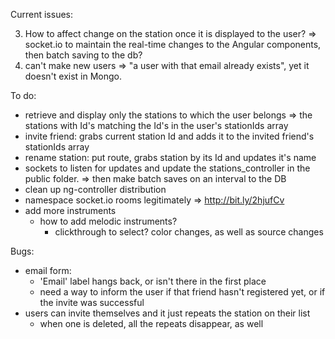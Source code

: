 Current issues:

3) How to affect change on the station once it is displayed to the user?
	 => socket.io to maintain the real-time changes to the Angular components,
	    then batch saving to the db?
4) can't make new users => "a user with that email already exists", yet it 
	 doesn't exist in Mongo.
	 
	 
To do:
- retrieve and display only the stations to which the user belongs
	=> the stations with Id's matching the Id's in the user's stationIds array
- invite friend: grabs current station Id and adds it to the invited friend's 
	stationIds array
- rename station: put route, grabs station by its Id and updates it's name
- sockets to listen for updates and update the stations_controller in the public
	folder.
	=> then make batch saves on an interval to the DB
- clean up ng-controller distribution
- namespace socket.io rooms legitimately
	=> http://bit.ly/2hjufCv
- add more instruments
	- how to add melodic instruments? 
		- clickthrough to select? color changes, as well as source changes








Bugs:
- email form:
	- 'Email' label hangs back, or isn't there in the first place
	- need a way to inform the user if that friend hasn't registered yet, or if the
		invite was successful
- users can invite themselves and it just repeats the station on their list
	- when one is deleted, all the repeats disappear, as well
